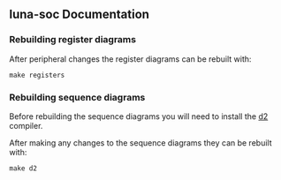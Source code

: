 ## luna-soc Documentation

### Rebuilding register diagrams

After peripheral changes the register diagrams can be rebuilt with:

    make registers

### Rebuilding sequence diagrams

Before rebuilding the sequence diagrams you will need to install the [d2](https://github.com/terrastruct/d2) compiler.

After making any changes to the sequence diagrams they can be rebuilt with:

    make d2

